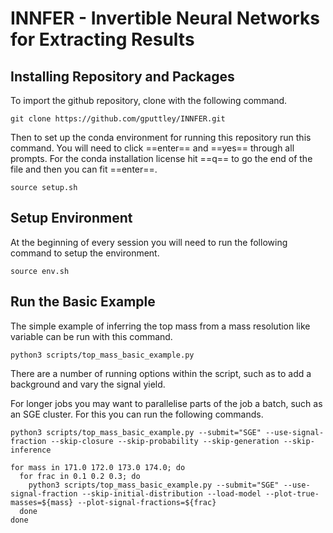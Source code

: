 # INNFER - Invertible Neural Networks for Extracting Results

## Installing Repository and Packages

To import the github repository, clone with the following command.

```
git clone https://github.com/gputtley/INNFER.git
```

Then to set up the conda environment for running this repository run this command. You will need to click ==enter== and ==yes== through all prompts. For the conda installation license hit ==q== to go the end of the file and then you can fit ==enter==. 

```
source setup.sh
```
## Setup Environment

At the beginning of every session you will need to run the following command to setup the environment.

```
source env.sh
```

## Run the Basic Example

The simple example of inferring the top mass from a mass resolution like variable can be run with this command.

```
python3 scripts/top_mass_basic_example.py
```

There are a number of running options within the script, such as to add a background and vary the signal yield.

For longer jobs you may want to parallelise parts of the job a batch, such as an SGE cluster. For this you can run the following commands.

```
python3 scripts/top_mass_basic_example.py --submit="SGE" --use-signal-fraction --skip-closure --skip-probability --skip-generation --skip-inference
```
```
for mass in 171.0 172.0 173.0 174.0; do
  for frac in 0.1 0.2 0.3; do
    python3 scripts/top_mass_basic_example.py --submit="SGE" --use-signal-fraction --skip-initial-distribution --load-model --plot-true-masses=${mass} --plot-signal-fractions=${frac}
  done
done
```